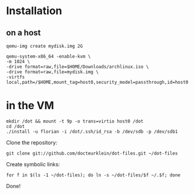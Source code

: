 Installation
============

## on a host

    qemu-img create mydisk.img 2G

    qemu-system-x86_64 -enable-kvm \
    -m 1024 \
    -drive format=raw,file=$HOME/Downloads/archlinux.iso \
    -drive format=raw,file=mydisk.img \
    -virtfs local,path=/$HOME,mount_tag=host0,security_model=passthrough,id=host0

# in the VM

    mkdir /dot && mount -t 9p -o trans=virtio host0 /dot
    cd /dot
    ./install -u florian -i /dot/.ssh/id_rsa -b /dev/sdb -p /dev/sdb1

Clone the repository:

    git clone git://github.com/docteurklein/dot-files.git ~/dot-files

Create symbolic links:

    for f in $(ls -1 ~/dot-files); do ln -s ~/dot-files/$f ~/.$f; done

Done!

